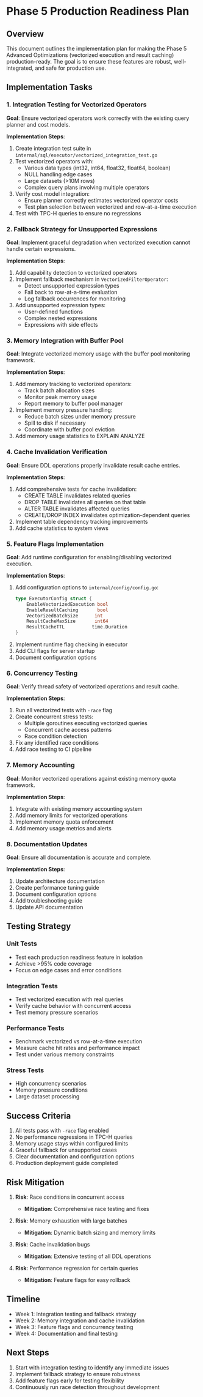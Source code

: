 # Phase 5 Production Readiness Plan

## Overview

This document outlines the implementation plan for making the Phase 5 Advanced Optimizations (vectorized execution and result caching) production-ready. The goal is to ensure these features are robust, well-integrated, and safe for production use.

## Implementation Tasks

### 1. Integration Testing for Vectorized Operators

**Goal**: Ensure vectorized operators work correctly with the existing query planner and cost models.

**Implementation Steps**:
1. Create integration test suite in `internal/sql/executor/vectorized_integration_test.go`
2. Test vectorized operators with:
   - Various data types (int32, int64, float32, float64, boolean)
   - NULL handling edge cases
   - Large datasets (>10M rows)
   - Complex query plans involving multiple operators
3. Verify cost model integration:
   - Ensure planner correctly estimates vectorized operator costs
   - Test plan selection between vectorized and row-at-a-time execution
4. Test with TPC-H queries to ensure no regressions

### 2. Fallback Strategy for Unsupported Expressions

**Goal**: Implement graceful degradation when vectorized execution cannot handle certain expressions.

**Implementation Steps**:
1. Add capability detection to vectorized operators
2. Implement fallback mechanism in `VectorizedFilterOperator`:
   - Detect unsupported expression types
   - Fall back to row-at-a-time evaluation
   - Log fallback occurrences for monitoring
3. Add unsupported expression types:
   - User-defined functions
   - Complex nested expressions
   - Expressions with side effects

### 3. Memory Integration with Buffer Pool

**Goal**: Integrate vectorized memory usage with the buffer pool monitoring framework.

**Implementation Steps**:
1. Add memory tracking to vectorized operators:
   - Track batch allocation sizes
   - Monitor peak memory usage
   - Report memory to buffer pool manager
2. Implement memory pressure handling:
   - Reduce batch sizes under memory pressure
   - Spill to disk if necessary
   - Coordinate with buffer pool eviction
3. Add memory usage statistics to EXPLAIN ANALYZE

### 4. Cache Invalidation Verification

**Goal**: Ensure DDL operations properly invalidate result cache entries.

**Implementation Steps**:
1. Add comprehensive tests for cache invalidation:
   - CREATE TABLE invalidates related queries
   - DROP TABLE invalidates all queries on that table
   - ALTER TABLE invalidates affected queries
   - CREATE/DROP INDEX invalidates optimization-dependent queries
2. Implement table dependency tracking improvements
3. Add cache statistics to system views

### 5. Feature Flags Implementation

**Goal**: Add runtime configuration for enabling/disabling vectorized execution.

**Implementation Steps**:
1. Add configuration options to `internal/config/config.go`:
   ```go
   type ExecutorConfig struct {
       EnableVectorizedExecution bool
       EnableResultCaching       bool
       VectorizedBatchSize      int
       ResultCacheMaxSize       int64
       ResultCacheTTL          time.Duration
   }
   ```
2. Implement runtime flag checking in executor
3. Add CLI flags for server startup
4. Document configuration options

### 6. Concurrency Testing

**Goal**: Verify thread safety of vectorized operations and result cache.

**Implementation Steps**:
1. Run all vectorized tests with `-race` flag
2. Create concurrent stress tests:
   - Multiple goroutines executing vectorized queries
   - Concurrent cache access patterns
   - Race condition detection
3. Fix any identified race conditions
4. Add race testing to CI pipeline

### 7. Memory Accounting

**Goal**: Monitor vectorized operations against existing memory quota framework.

**Implementation Steps**:
1. Integrate with existing memory accounting system
2. Add memory limits for vectorized operations
3. Implement memory quota enforcement
4. Add memory usage metrics and alerts

### 8. Documentation Updates

**Goal**: Ensure all documentation is accurate and complete.

**Implementation Steps**:
1. Update architecture documentation
2. Create performance tuning guide
3. Document configuration options
4. Add troubleshooting guide
5. Update API documentation

## Testing Strategy

### Unit Tests
- Test each production readiness feature in isolation
- Achieve >95% code coverage
- Focus on edge cases and error conditions

### Integration Tests
- Test vectorized execution with real queries
- Verify cache behavior with concurrent access
- Test memory pressure scenarios

### Performance Tests
- Benchmark vectorized vs row-at-a-time execution
- Measure cache hit rates and performance impact
- Test under various memory constraints

### Stress Tests
- High concurrency scenarios
- Memory pressure conditions
- Large dataset processing

## Success Criteria

1. All tests pass with `-race` flag enabled
2. No performance regressions in TPC-H queries
3. Memory usage stays within configured limits
4. Graceful fallback for unsupported cases
5. Clear documentation and configuration options
6. Production deployment guide completed

## Risk Mitigation

1. **Risk**: Race conditions in concurrent access
   - **Mitigation**: Comprehensive race testing and fixes

2. **Risk**: Memory exhaustion with large batches
   - **Mitigation**: Dynamic batch sizing and memory limits

3. **Risk**: Cache invalidation bugs
   - **Mitigation**: Extensive testing of all DDL operations

4. **Risk**: Performance regression for certain queries
   - **Mitigation**: Feature flags for easy rollback

## Timeline

- Week 1: Integration testing and fallback strategy
- Week 2: Memory integration and cache invalidation
- Week 3: Feature flags and concurrency testing
- Week 4: Documentation and final testing

## Next Steps

1. Start with integration testing to identify any immediate issues
2. Implement fallback strategy to ensure robustness
3. Add feature flags early for testing flexibility
4. Continuously run race detection throughout development